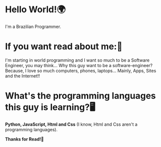 # Hello World!🌍
I'm a Brazilian Programmer.

# If you want read about me:📜
I'm starting in world programming and I want so much to be a Software Engineer, you may think... Why this guy want to be a software-engineer? Because, I love so much computers, phones, laptops... Mainly, Apps, Sites and the Internet!!

# What's the programming languages this guy is learning?🖥️
**Python, JavaScript, Html and Css** (I know, Html and Css aren't a programming languages).

**Thanks for Read!🙏**
